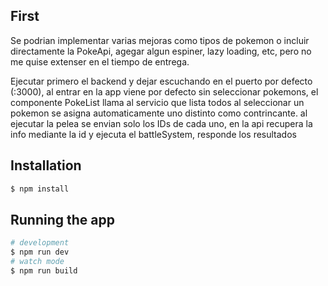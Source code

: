 ## First 
Se podrian implementar varias mejoras como tipos de pokemon o incluir directamente la PokeApi, agegar algun espiner, lazy loading, etc, pero no me quise extenser en el tiempo de entrega.

Ejecutar primero el backend y dejar escuchando en el puerto por defecto (:3000),
al entrar en la app viene por defecto sin seleccionar pokemons,
el componente PokeList llama al servicio que lista todos
al seleccionar un pokemon se asigna automaticamente uno distinto como contrincante.
al ejecutar la pelea se envian solo los IDs de cada uno, en la api recupera la info mediante la id y ejecuta el battleSystem,
responde los resultados

## Installation

```bash
$ npm install
```

## Running the app

```bash
# development
$ npm run dev
# watch mode
$ npm run build
```



